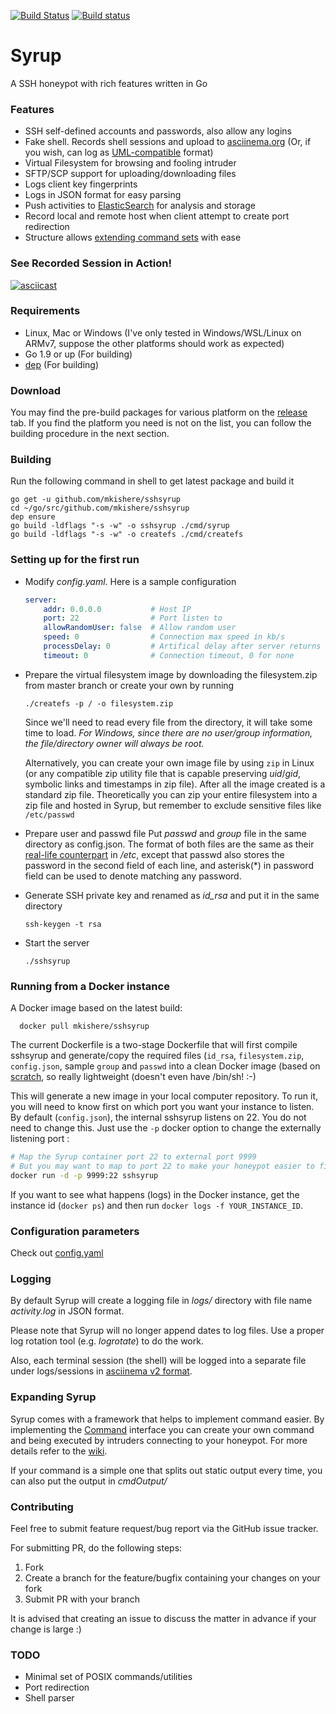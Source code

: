 [![Build Status](https://travis-ci.org/mkishere/sshsyrup.svg?branch=master)](http://travis-ci.org/mkishere/sshsyrup) [![Build status](https://ci.appveyor.com/api/projects/status/iy271guyn7ig81yn/branch/master?svg=true)](https://ci.appveyor.com/project/mkishere/sshsyrup/branch/master)
# Syrup
A SSH honeypot with rich features written in Go

### Features
- SSH self-defined accounts and passwords, also allow any logins
- Fake shell. Records shell sessions and upload to [asciinema.org](https://asciinema.org) (Or, if you wish, can log as [UML-compatible](http://user-mode-linux.sourceforge.net/old/tty_logging.html) format)
- Virtual Filesystem for browsing and fooling intruder
- SFTP/SCP support for uploading/downloading files
- Logs client key fingerprints
- Logs in JSON format for easy parsing
- Push activities to [ElasticSearch](https://www.elastic.co) for analysis and storage
- Record local and remote host when client attempt to create port redirection
- Structure allows [extending command sets](https://github.com/mkishere/sshsyrup/wiki/Writing-new-commands) with ease

### See Recorded Session in Action!
[![asciicast](https://asciinema.org/a/yu8fdSXn6v9EV0ozdSjNNN5NJ.png)](https://asciinema.org/a/yu8fdSXn6v9EV0ozdSjNNN5NJ)

### Requirements
- Linux, Mac or Windows (I've only tested in Windows/WSL/Linux on ARMv7, suppose the other platforms should work as expected)
- Go 1.9 or up (For building)
- [dep](https://github.com/golang/dep) (For building)

### Download
You may find the pre-build packages for various platform on the [release](https://github.com/mkishere/sshsyrup/releases) tab. If you find the platform you need is not on the list, you can follow the building procedure in the next section.

### Building
Run the following command in shell to get latest package and build it
```
go get -u github.com/mkishere/sshsyrup
cd ~/go/src/github.com/mkishere/sshsyrup
dep ensure
go build -ldflags "-s -w" -o sshsyrup ./cmd/syrup
go build -ldflags "-s -w" -o createfs ./cmd/createfs
```

### Setting up for the first run
* Modify _config.yaml_. Here is a sample configuration
    ```yaml
    server:
        addr: 0.0.0.0           # Host IP
        port: 22                # Port listen to
        allowRandomUser: false  # Allow random user
        speed: 0                # Connection max speed in kb/s
        processDelay: 0         # Artifical delay after server returns responses in ms
        timeout: 0              # Connection timeout, 0 for none
    ```
* Prepare the virtual filesystem image by downloading the filesystem.zip from master branch or create your own by running
   ```
   ./createfs -p / -o filesystem.zip
   ```

   Since we'll need to read every file from the directory, it will take some time to load.
   _For Windows, since there are no user/group information, the file/directory owner will always be root._

   Alternatively, you can create your own image file by using `zip` in Linux (or any compatible zip utility file that is capable preserving _uid_/_gid_, symbolic links and timestamps in zip file). After all the image created is a standard zip file. Theoretically you can zip your entire filesystem into a zip file and hosted in Syrup, but remember to exclude sensitive files like `/etc/passwd`

* Prepare user and passwd file
Put _passwd_ and _group_ file in the same directory as config.json. The format of both files are the same as their [real-life counterpart](http://www.linfo.org/etc_passwd.html) in _/etc_, except that passwd also stores the password in the second field of each line, and asterisk(*) in password field can be used to denote matching any password.
* Generate SSH private key and renamed as _id\_rsa_ and put it in the same directory
   ```
   ssh-keygen -t rsa
   ```
* Start the server
   ```
   ./sshsyrup
   ```

### Running from a Docker instance

A Docker image based on the latest build:
```
  docker pull mkishere/sshsyrup
```

The current Dockerfile is a two-stage Dockerfile that will first compile sshsyrup and generate/copy the required files (`id_rsa`, `filesystem.zip`, `config.json`, sample `group` and `passwd` into a clean Docker image (based on [scratch](https://hub.docker.com/_/scratch/), so really lightweight (doesn't even have /bin/sh! :-)

This will generate a new image in your local computer repository. To run it, you will need to know first on which
port you want your instance to listen. By default (`config.json`),
the internal sshsyrup listens on 22. You do not need to change this. Just use the `-p` docker option to change
the externally listening port :

```sh
# Map the Syrup container port 22 to external port 9999
# But you may want to map to port 22 to make your honeypot easier to find
docker run -d -p 9999:22 sshsyrup
```

If you want to see what happens (logs) in the Docker instance, get the instance id (`docker ps`) and then
run `docker logs -f YOUR_INSTANCE_ID`.

### Configuration parameters
Check out [config.yaml](https://github.com/mkishere/sshsyrup/blob/master/config.yaml)
### Logging
By default Syrup will create a logging file in _logs/_ directory with file name _activity.log_ in JSON format.

Please note that Syrup will no longer append dates to log files. Use a proper log rotation tool (e.g. _logrotate_) to do the work.

Also, each terminal session (the shell) will be logged into a separate file under logs/sessions in [asciinema v2 format](https://github.com/asciinema/asciinema/blob/develop/doc/asciicast-v2.md).

### Expanding Syrup
Syrup comes with a framework that helps to implement command easier. By implementing the [Command](https://github.com/mkishere/sshsyrup/blob/dfd91b14bd64f43e8100e3e0fbd6357f29b1708b/os/sys.go#L37) interface you can create your own command and being executed by intruders connecting to your honeypot. For more details refer to the [wiki](https://github.com/mkishere/sshsyrup/wiki/Writing-new-commands).

If your command is a simple one that splits out static output every time, you can also put the output in _cmdOutput/_ 

### Contributing
Feel free to submit feature request/bug report via the GitHub issue tracker.

For submitting PR, do the following steps:
1. Fork
2. Create a branch for the feature/bugfix containing your changes on your fork
3. Submit PR with your branch

It is advised that creating an issue to discuss the matter in advance if your change is large :)

### TODO
- Minimal set of POSIX commands/utilities
- Port redirection
- Shell parser
